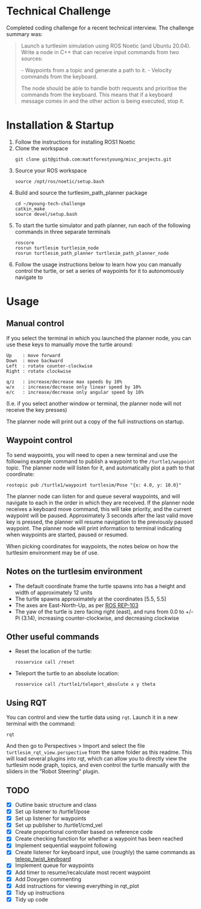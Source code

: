 # Technical Challenge

Completed coding challenge for a recent technical interview. The challenge summary was:

> Launch a turtlesim simulation using ROS Noetic (and Ubuntu 20.04).
> Write a node in C++ that can receive input commands from two sources:
>
> -​ Waypoints from a topic and generate a path to it.
> -​ Velocity commands from the keyboard.
>
> The node should be able to handle both requests and prioritise the commands from the
> keyboard. This means that if a keyboard message comes in and the other action is being
> executed, stop it.


# Installation & Startup

1. Follow the instructions for installing ROS1 Noetic
1. Clone the workspace
   ```
   git clone git@github.com:mattforestyoung/misc_projects.git
   ```
1. Source your ROS workspace
   ```
   source /opt/ros/noetic/setup.bash
   ```
1. Build and source the turtlesim_path_planner package
   ```
   cd ~/myoung-tech-challenge
   catkin_make
   source devel/setup.bash
   ``` 
1. To start the turtle simulator and path planner, run each of the following commands in three separate terminals
   ```
   roscore
   rosrun turtlesim turtlesim_node                           
   rosrun turtlesim_path_planner turtlesim_path_planner_node
   ```
1. Follow the usage instructions below to learn how you can manually control the turtle, or set a series of waypoints for it to autonomously navigate to

# Usage
## Manual control 
If you select the terminal in which you launched the planner node, you can use these keys to manually move the turtle around:
```
Up    : move forward
Down  : move backward
Left  : rotate counter-clockwise
Right : rotate clockwise

q/z   : increase/decrease max speeds by 10%
w/x   : increase/decrease only linear speed by 10%
e/c   : increase/decrease only angular speed by 10%
```
(I.e. if you select another window or terminal, the planner node will not receive the key presses)

The planner node will print out a copy of the full instructions on startup.

## Waypoint control

To send waypoints, you will need to open a new terminal and use the following example command to publish a waypoint to the `/turtle1/waypoint` topic. The planner node will listen for it, and automatically plot a path to that coordinate:
```
rostopic pub /turtle1/waypoint turtlesim/Pose "{x: 4.0, y: 10.0}"
```
The planner node can listen for and queue several waypoints, and will navigate to each in the order in which they are received. If the planner node receives a keyboard move command, this will take priority, and the current waypoint will be paused. Approximately 3 seconds after the last valid move key is pressed, the planner will resume navigation to the previously paused waypoint. The planner node will print information to terminal indicating when waypoints are started, paused or resumed.

When picking coordinates for waypoints, the notes below on how the turtlesim environment may be of use. 

## Notes on the turtlesim environment
* The default coordinate frame the turtle spawns into has a height and width of approximately 12 units 
* The turtle spawns approximately at the coordinates [5.5, 5.5]
* The axes are East-North-Up, as per [ROS REP-103](https://www.ros.org/reps/rep-0103.html)
* The yaw of the turtle is zero facing right (east), and runs from 0.0 to +/- Pi (3.14), increasing counter-clockwise, and decreasing clockwise

## Other useful commands
* Reset the location of the turtle:
   ```
   rosservice call /reset
   ```
* Teleport the turtle to an absolute location:
   ```
   rosservice call /turtle1/teleport_absolute x y theta
   ```

## Using RQT
You can control and view the turtle data using `rqt`. Launch it in a new terminal with the command:
```
rqt
```
And then go to Perspectives > Import and select the file `turtlesim_rqt_view.perspective` from the same folder as this readme. This will load several plugins into rqt, which can allow you to directly view the turtlesim node graph, topics, and even control the turtle manually with the sliders in the "Robot Steering" plugin. 

## TODO
- [X] Outline basic structure and class
- [X] Set up listener to /turtle1/pose
- [X] Set up listener for waypoints
- [X] Set up publisher to /turtle1/cmd_vel
- [X] Create proportional controller based on reference code 
- [X] Create checking function for whether a waypoint has been reached
- [X] Implement sequential waypoint following
- [X] Create listener for keyboard input, use (roughly) the same commands as [teleop_twist_keyboard](https://github.com/ros-teleop/teleop_twist_keyboard)
- [X] Implement queue for waypoints
- [X] Add timer to resume/recalculate most recent waypoint 
- [X] Add Doxygen commenting
- [X] Add instructions for viewing everything in rqt_plot
- [X] Tidy up instructions
- [X] Tidy up code
